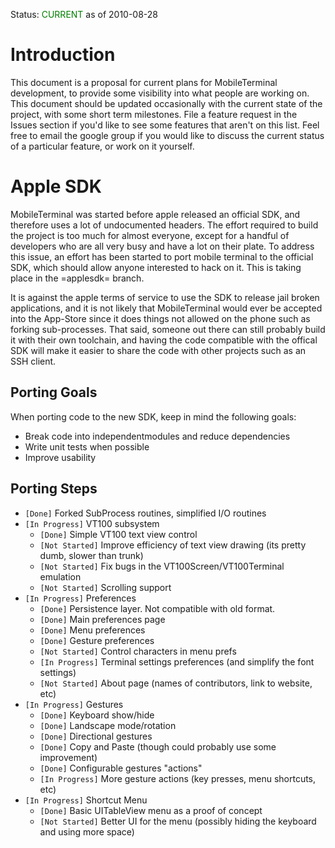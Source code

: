Status: <font color='green'>CURRENT</font>  as of 2010-08-28

# Introduction #

This document is a proposal for current plans for MobileTerminal development, to provide some visibility into what people are working on.   This document should be updated occasionally with the current state of the project, with some short term milestones.  File a feature request in the Issues section if you'd like to see some features that aren't on this list.  Feel free to email the google group if you would like to discuss the current status of a particular feature, or work on it yourself.

# Apple SDK #

MobileTerminal was started before apple released an official SDK, and therefore uses a lot of undocumented headers.  The effort required to build the project is too much for almost everyone, except for a handful of developers who are all very busy and have a lot on their plate.  To address this issue, an effort has been started to port mobile terminal to the official SDK, which should allow anyone interested to hack on it.  This is taking place in the =applesdk= branch.

It is against the apple terms of service to use the SDK to release jail broken applications, and it is not likely that MobileTerminal would ever be accepted into the App-Store since it does things not allowed on the phone such as forking sub-processes.  That said, someone out there can still probably build it with their own toolchain, and having the code compatible with the offical SDK will make it easier to share the code with other projects such as an SSH client.

## Porting Goals ##

When porting code to the new SDK, keep in mind the following goals:

  * Break code into independentmodules and reduce dependencies
  * Write unit tests when possible
  * Improve usability

## Porting Steps ##

  * `[Done]` Forked SubProcess routines, simplified I/O routines
  * `[In Progress]` VT100 subsystem
    * `[Done]` Simple VT100 text view control
    * `[Not Started]` Improve efficiency of text view drawing (its pretty dumb, slower than trunk)
    * `[Not Started]` Fix bugs in the VT100Screen/VT100Terminal emulation
    * `[Not Started]` Scrolling support
  * `[In Progress]` Preferences
    * `[Done]` Persistence layer.  Not compatible with old format.
    * `[Done]` Main preferences page
    * `[Done]` Menu preferences
    * `[Done]` Gesture preferences
    * `[Not Started]` Control characters in menu prefs
    * `[In Progress]` Terminal settings preferences (and simplify the font settings)
    * `[Not Started]` About page (names of contributors, link to website, etc)
  * `[In Progress]` Gestures
    * `[Done]` Keyboard show/hide
    * `[Done]` Landscape mode/rotation
    * `[Done]` Directional gestures
    * `[Done]` Copy and Paste (though could probably use some improvement)
    * `[Done]` Configurable gestures "actions"
    * `[In Progress]` More gesture actions (key presses, menu shortcuts, etc)
  * `[In Progress]` Shortcut Menu
    * `[Done]` Basic UITableView menu as a proof of concept
    * `[Not Started]` Better UI for the menu (possibly hiding the keyboard and using more space)



